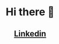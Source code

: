 <div align="center">
  
# Hi there 👋


## [Linkedin](https://www.linkedin.com/in/giuseppe-ferrara-link/)



